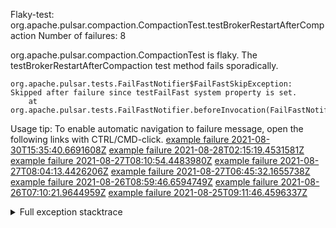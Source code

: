         
Flaky-test: org.apache.pulsar.compaction.CompactionTest.testBrokerRestartAfterCompaction
Number of failures: 8

org.apache.pulsar.compaction.CompactionTest is flaky. The testBrokerRestartAfterCompaction test method fails sporadically.

```
org.apache.pulsar.tests.FailFastNotifier$FailFastSkipException: Skipped after failure since testFailFast system property is set.
	at org.apache.pulsar.tests.FailFastNotifier.beforeInvocation(FailFastNotifier.java:88)

```

Usage tip: To enable automatic navigation to failure message, open the following links with CTRL/CMD-click.
[example failure 2021-08-30T15:35:40.6691608Z](https://github.com/apache/pulsar/runs/3463119398?check_suite_focus=true#step:9:3065)
[example failure 2021-08-28T02:15:19.4531581Z](https://github.com/apache/pulsar/runs/3448473880?check_suite_focus=true#step:9:2062)
[example failure 2021-08-27T08:10:54.4483980Z](https://github.com/apache/pulsar/runs/3440980370?check_suite_focus=true#step:9:2129)
[example failure 2021-08-27T08:04:13.4426206Z](https://github.com/apache/pulsar/runs/3440855241?check_suite_focus=true#step:9:2054)
[example failure 2021-08-27T06:45:32.1655738Z](https://github.com/apache/pulsar/runs/3440411158?check_suite_focus=true#step:9:2055)
[example failure 2021-08-26T08:59:46.6594749Z](https://github.com/apache/pulsar/runs/3430539961?check_suite_focus=true#step:9:2764)
[example failure 2021-08-26T07:10:21.9644959Z](https://github.com/apache/pulsar/runs/3429892136?check_suite_focus=true#step:9:2116)
[example failure 2021-08-25T09:11:46.4596337Z](https://github.com/apache/pulsar/runs/3420085427?check_suite_focus=true#step:10:2044)


<details>
<summary>Full exception stacktrace</summary>
<code><pre>
org.apache.pulsar.tests.FailFastNotifier$FailFastSkipException: Skipped after failure since testFailFast system property is set.
	at org.apache.pulsar.tests.FailFastNotifier.beforeInvocation(FailFastNotifier.java:88)

</pre></code>
</details>

